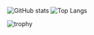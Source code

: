 ![GitHub stats](https://github-readme-stats.vercel.app/api?username=Kuvaev-dev&show_icons=true&theme=dark&hide_border=true)             ![Top Langs](https://github-readme-stats.vercel.app/api/top-langs/?username=Kuvaev-dev&theme=dark&hide_border=true)

![trophy](https://github-profile-trophy.vercel.app/?username=Kuvaev-dev&no-frame=true&no-bg=true&theme=juicyfresh)
